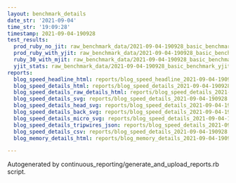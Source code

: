 ```yaml
---
layout: benchmark_details
date_str: '2021-09-04'
time_str: '19:09:28'
timestamp: 2021-09-04-190928
test_results:
  prod_ruby_no_jit: raw_benchmark_data/2021-09-04-190928_basic_benchmark_prod_ruby_no_jit.json
  prod_ruby_with_yjit: raw_benchmark_data/2021-09-04-190928_basic_benchmark_prod_ruby_with_yjit.json
  ruby_30_with_mjit: raw_benchmark_data/2021-09-04-190928_basic_benchmark_ruby_30_with_mjit.json
  yjit_stats: raw_benchmark_data/2021-09-04-190928_basic_benchmark_yjit_stats.json
reports:
  blog_speed_headline_html: reports/blog_speed_headline_2021-09-04-190928.html
  blog_speed_details_html: reports/blog_speed_details_2021-09-04-190928.html
  blog_speed_details_raw_details_html: reports/blog_speed_details_2021-09-04-190928.raw_details.html
  blog_speed_details_svg: reports/blog_speed_details_2021-09-04-190928.svg
  blog_speed_details_head_svg: reports/blog_speed_details_2021-09-04-190928.head.svg
  blog_speed_details_back_svg: reports/blog_speed_details_2021-09-04-190928.back.svg
  blog_speed_details_micro_svg: reports/blog_speed_details_2021-09-04-190928.micro.svg
  blog_speed_details_tripwires_json: reports/blog_speed_details_2021-09-04-190928.tripwires.json
  blog_speed_details_csv: reports/blog_speed_details_2021-09-04-190928.csv
  blog_memory_details_html: reports/blog_memory_details_2021-09-04-190928.html

---
```

Autogenerated by continuous_reporting/generate_and_upload_reports.rb script.
